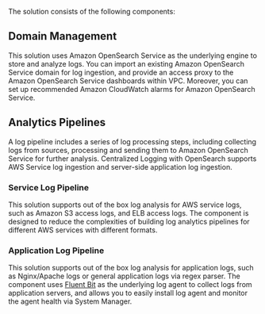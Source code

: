 The solution consists of the following components:

## Domain Management

This solution uses Amazon OpenSearch Service as the underlying engine to store and analyze logs. You can import an existing Amazon OpenSearch Service domain for log ingestion, and provide an access proxy to the Amazon OpenSearch Service dashboards within VPC. Moreover, you can set up recommended Amazon CloudWatch alarms for Amazon OpenSearch Service.

## Analytics Pipelines

A log pipeline includes a series of log processing steps, including collecting logs from sources, processing and sending them to Amazon OpenSearch Service for further analysis. Centralized Logging with OpenSearch supports AWS Service log ingestion and server-side application log ingestion.

### Service Log Pipeline

This solution supports out of the box log analysis for AWS service logs, such as Amazon S3 access logs, and ELB access logs. The component is designed to reduce the complexities of building log analytics pipelines for different AWS services with different formats. 

### Application Log Pipeline

This solution supports out of the box log analysis for application logs, such as Nginx/Apache logs or general application logs via regex parser. The component uses [Fluent Bit](https://fluentbit.io/) as the underlying log agent to collect logs from application servers, and allows you to easily install log agent and monitor the agent health via System Manager.
